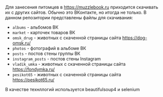 Для занесения питомцев в https://muzzlebook.ru приходится скачивать их с других сайтов. Обычно это ВКонтакте, но итогда не только. В данном репозитории представлены файлы для скачивания:  
* ``albums`` - альбомов ВК
* ``market`` - карточек товаров ВК
* ``omsk_drug`` - животных с скаченной страницы сайта https://dog-omsk.ru/
* ``photos`` - фотографий в альбоме ВК
* ``posts`` - постов стены группы ВК
* ``instagram_posts`` - постов стены Instagram  
* ``vladik_umka`` - животных с скаченной страницы сайта https://fondymka.ru/  
* ``pesikot65`` - животных с скаченной страницы сайта https://pesikot65.ru/  

В качестве технллогий используется beautifulsoup4 и selenium
